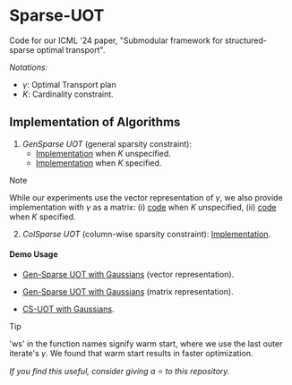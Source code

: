 # Sparse-UOT
Code for our ICML '24 paper, "Submodular framework for structured-sparse optimal transport".

*Notations:*
- $\gamma$: Optimal Transport plan
- $K$: Cardinality constraint.

## Implementation of Algorithms
1. *GenSparse UOT* (general sparsity constraint):
    - [Implementation](./sparse_ot/sparse_repr_autok.py) when $K$ unspecified.
    - [Implementation](./sparse_ot/sparse_repr.py) when $K$ specified.
> [!NOTE]
> While our experiments use the vector representation of $\gamma$, we also provide implementation with $\gamma$ as a matrix: (i) [code](./sparse_ot/full_repr_autok.py) when $K$ unspecified, (ii) [code](./sparse_ot/full_repr.py) when $K$ specified.

2. *ColSparse UOT* (column-wise sparsity constraint): [Implementation](./sparse_ot/matroid_col_k.py).
#### Demo Usage
- [Gen-Sparse UOT with Gaussians](./examples/Gaussian/sparse_repr.ipynb) (vector representation).

- [Gen-Sparse UOT with Gaussians](./examples/Gaussian/full_repr.ipynb) (matrix representation).

- [CS-UOT with Gaussians](./examples/Gaussian/matroid_col_k.ipynb).
> [!TIP]
> 'ws' in the function names signify warm start, where we use the last outer iterate's $\gamma$. We found that warm start results in faster optimization.

*If you find this useful, consider giving a* ⭐ *to this repository.*
